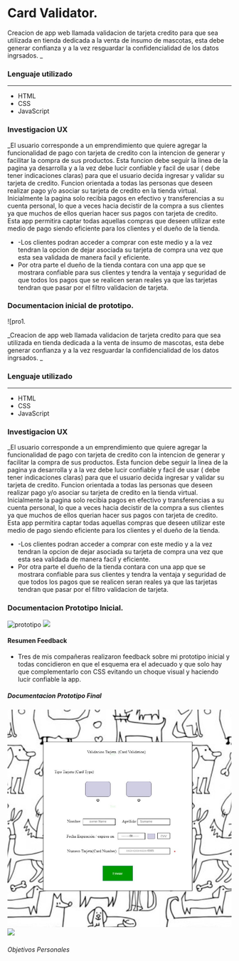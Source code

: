 # Card Validator.

Creacion de app web llamada validacion de tarjeta credito para que sea utilizada en tienda dedicada a la venta de insumo de mascotas, esta debe generar confianza y a la vez resguardar la confidencialidad de los datos ingrsados. \_

### Lenguaje utilizado

---

- HTML
- CSS
- JavaScript

### Investigacion UX

\_El usuario corresponde a un emprendimiento que quiere agregar la funcionalidad de pago con tarjeta de credito con la intencion de generar y facilitar la compra de sus productos. Esta funcion debe seguir la linea de la pagina ya desarrolla y a la vez debe lucir confiable y facil de usar ( debe tener indicaciones claras) para que el usuario decida ingresar y validar su tarjeta de credito. Funcion orientada a todas las personas que deseen realizar pago y/o asociar su tarjeta de credito en la tienda virtual.
Inicialmente la pagina solo recibia pagos en efectivo y transferencias a su cuenta personal, lo que a veces hacia decistir de la compra a sus clientes ya que muchos de ellos querian hacer sus pagos con tarjeta de credito. Esta app permitira captar todas aquellas compras que deseen utilizar este medio de pago siendo eficiente para los clientes y el dueño de la tienda.

- -Los clientes podran acceder a comprar con este medio y a la vez tendran la opcion de dejar asociada su tarjeta de compra una vez que esta sea validada de manera facil y eficiente.
- Por otra parte el dueño de la tienda contara con una app que se mostrara confiable para sus clientes y tendra la ventaja y seguridad de que todos los pagos que se realicen seran reales ya que las tarjetas tendran que pasar por el filtro validacion de tarjeta.

### Documentacion inicial de prototipo.

![pro1.

_Creacion de app web llamada validacion de tarjeta credito para que sea utilizada en tienda dedicada a la venta de insumo de mascotas, esta debe generar confianza y a la vez resguardar la confidencialidad de los datos ingrsados. _

### Lenguaje utilizado

---

- HTML
- CSS
- JavaScript

### Investigacion UX

\_El usuario corresponde a un emprendimiento que quiere agregar la funcionalidad de pago con tarjeta de credito con la intencion de generar y facilitar la compra de sus productos. Esta funcion debe seguir la linea de la pagina ya desarrolla y a la vez debe lucir confiable y facil de usar ( debe tener indicaciones claras) para que el usuario decida ingresar y validar su tarjeta de credito. Funcion orientada a todas las personas que deseen realizar pago y/o asociar su tarjeta de credito en la tienda virtual.
Inicialmente la pagina solo recibia pagos en efectivo y transferencias a su cuenta personal, lo que a veces hacia decistir de la compra a sus clientes ya que muchos de ellos querian hacer sus pagos con tarjeta de credito. Esta app permitira captar todas aquellas compras que deseen utilizar este medio de pago siendo eficiente para los clientes y el dueño de la tienda.

- -Los clientes podran acceder a comprar con este medio y a la vez tendran la opcion de dejar asociada su tarjeta de compra una vez que esta sea validada de manera facil y eficiente.
- Por otra parte el dueño de la tienda contara con una app que se mostrara confiable para sus clientes y tendra la ventaja y seguridad de que todos los pagos que se realicen seran reales ya que las tarjetas tendran que pasar por el filtro validacion de tarjeta.

### Documentacion Prototipo Inicial.

![prototipo](https://github.com/nicolarabarca/SCL017-card-validation/edit/master/src/images/prototipapel.jpg)
![](/prototipopapel.jpg)

#### Resumen Feedback

- Tres de mis compañeras realizaron feedback sobre mi prototipo inicial y todas concidieron en que el esquema era el adecuado y que solo hay que complementarlo con CSS evitando un choque visual y haciendo lucir confiable la app.

##### Documentacion Prototipo Final

![prototipo](../imagenes/prototipo.jpg)
![](/prototipo.jpg)

###### Objetivos Personales
